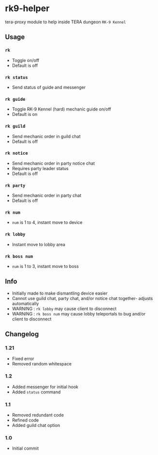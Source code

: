 # rk9-helper
tera-proxy module to help inside TERA dungeon `RK-9 Kennel`

## Usage
### `rk`
- Toggle on/off
- Default is off
### `rk status`
- Send status of guide and messenger
### `rk guide`
- Toggle RK-9 Kennel (hard) mechanic guide on/off
- Default is on
### `rk guild`
- Send mechanic order in guild chat
- Default is off
### `rk notice`
- Send mechanic order in party notice chat
- Requires party leader status
- Default is off
### `rk party`
- Send mechanic order in party chat
- Default is off
### `rk num`
- `num` is 1 to 4, instant move to device
### `rk lobby`
- Instant move to lobby area
### `rk boss num`
- `num` is 1 to 3, instant move to boss

## Info
- Initially made to make dismantling device easier
- Cannot use guild chat, party chat, and/or notice chat together- adjusts automatically
- WARNING : `rk lobby` may cause client to disconnect
- WARNING : `rk boss num` may cause lobby teleportals to bug and/or client to disconnect

## Changelog
### 1.21
- Fixed error
- Removed random whitespace
### 1.2
- Added messenger for initial hook
- Added `status` command
### 1.1
- Removed redundant code
- Refined code
- Added guild chat option
### 1.0
- Initial commit
